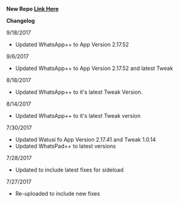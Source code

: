 **New Repo [Link Here](https://github.com/JMccormick264/WhatsAppPP)**

**Changelog**

9/18/2017

 - Updated WhatsApp++ to App Version 2.17.52

9/6/2017

 - Updated WhatsApp++ to App Version 2.17.52 and latest Tweak

8/18/2017

 - Updated WhatsApp++ to it's latest Tweak Version.

8/14/2017

 - Updated WhatsApp++ to it's latest Tweak version

7/30/2017
 - Updated Watusi fo App Version 2.17.41 and Tweak 1.0.14
 - Updated WhatsPad++ to latest versions

7/28/2017

 - Updated to include latest fixes for sideload

7/27/2017

 - Re-uploaded to include new fixes
